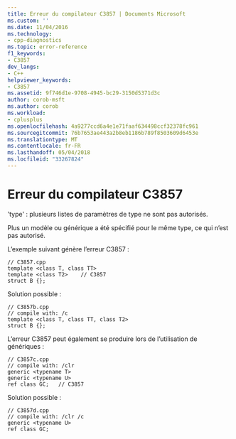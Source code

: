 ```yaml
---
title: Erreur du compilateur C3857 | Documents Microsoft
ms.custom: ''
ms.date: 11/04/2016
ms.technology:
- cpp-diagnostics
ms.topic: error-reference
f1_keywords:
- C3857
dev_langs:
- C++
helpviewer_keywords:
- C3857
ms.assetid: 9f746d1e-9708-4945-bc29-3150d5371d3c
author: corob-msft
ms.author: corob
ms.workload:
- cplusplus
ms.openlocfilehash: 4a9277ccd6a4e1e71faaf634498ccf32378fc961
ms.sourcegitcommit: 76b7653ae443a2b8eb1186b789f8503609d6453e
ms.translationtype: MT
ms.contentlocale: fr-FR
ms.lasthandoff: 05/04/2018
ms.locfileid: "33267824"
---
```

# <a name="compiler-error-c3857"></a>Erreur du compilateur C3857
'type' : plusieurs listes de paramètres de type ne sont pas autorisés.  
  
 Plus un modèle ou générique a été spécifié pour le même type, ce qui n’est pas autorisé.  
  
 L’exemple suivant génère l’erreur C3857 :  
  
```  
// C3857.cpp  
template <class T, class TT>  
template <class T2>    // C3857  
struct B {};  
```  
  
 Solution possible :  
  
```  
// C3857b.cpp  
// compile with: /c  
template <class T, class TT, class T2>   
struct B {};  
```  
  
 L’erreur C3857 peut également se produire lors de l’utilisation de génériques :  
  
```  
// C3857c.cpp  
// compile with: /clr  
generic <typename T>  
generic <typename U>  
ref class GC;   // C3857  
```  
  
 Solution possible :  
  
```  
// C3857d.cpp  
// compile with: /clr /c  
generic <typename U>  
ref class GC;  
```
